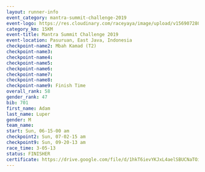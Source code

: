 ```yaml
---
layout: runner-info 
event_category: mantra-summit-challenge-2019 
event-logo: https://res.cloudinary.com/raceyaya/image/upload/v1569072809/logo/mantra-image_segrbx.jpg
category_km: 15KM 
event-title: Mantra Summit Challenge 2019 
event-location: Pasuruan, East Java, Indonesia 
checkpoint-name2: Mbah Kamad (T2) 
checkpoint-name3: 
checkpoint-name4: 
checkpoint-name5: 
checkpoint-name6: 
checkpoint-name7: 
checkpoint-name8: 
checkpoint-name9: Finish Time
overall_rank: 58
gender_rank: 47
bib: 701
first_name: Adam
last_name: Luper
gender: M
team_name: 
start: Sun, 06-15-00 am
checkpoint2: Sun, 07-02-15 am
checkpoint9: Sun, 09-20-13 am
race_time: 3-05-13
status: FINISHER
certificate: https://drive.google.com/file/d/1hkT6ievYKJxL4aelSBUCNaTOiHvnU2HT/view?usp=sharing
---
```

